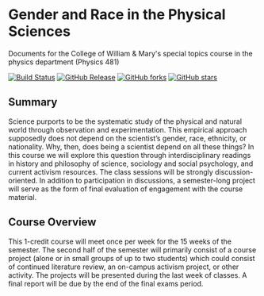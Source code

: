 # Gender and Race in the Physical Sciences
Documents for the College of William &amp; Mary's special topics course in the physics department (Physics 481)

[![Build Status](https://travis-ci.org/wdconinc/gender_and_race_in_the_physical_sciences.svg?branch=master)](https://travis-ci.org/wdconinc/gender_and_race_in_the_physical_sciences) 
[![GitHub Release](https://img.shields.io/badge/download-latest-brightgreen.svg)](https://github.com/wdconinc/gender_and_race_in_the_physical_sciences/releases/latest) 
[![GitHub forks](https://img.shields.io/github/forks/wdconinc/gender_and_race_in_the_physical_sciences.svg)](https://github.com/wdconinc/gender_and_race_in_the_physical_sciences/network) 
[![GitHub stars](https://img.shields.io/github/stars/wdconinc/gender_and_race_in_the_physical_sciences.svg)](https://github.com/wdconinc/gender_and_race_in_the_physical_sciences/stargazers)   

## Summary
Science purports to be the systematic study of the physical and natural world through observation and experimentation. This empirical approach supposedly does not depend on the scientist’s gender, race, ethnicity, or nationality. Why, then, does being a scientist depend on all these things? In this course we will explore this question through interdisciplinary readings in history and philosophy of science, sociology and social psychology, and current activism resources. The class sessions will be strongly discussion-oriented. In addition to participation in discussions, a semester-long project will serve as the form of final evaluation of engagement with the course material.

## Course Overview
This 1-credit course will meet once per week for the 15 weeks of the semester. The second half of the semester will primarily consist of a course project (alone or in small groups of up to two students) which could consist of continued literature review, an on-campus activism project, or other activity. The projects will be presented during the last week of classes. A final report will be due by the end of the final exams period. 

